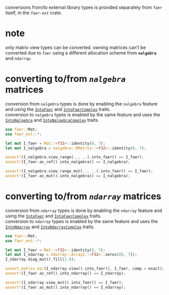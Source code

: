 conversions from/to external library types is provided separately from _`faer`_ itself, in the _`faer-ext`_ crate.

# note
only matrix view types can be converted. owning matrices can't be converted due to _`faer`_ using a different allocation scheme from __`nalgebra`__ and _`ndarray`_.

# converting to/from _`nalgebra`_ matrices
conversion from _`nalgebra`_ types is done by enabling the `nalgebra` feature and using the [`IntoFaer`](https://docs.rs/faer/latest/faer/trait.IntoFaer.html) and [`IntoFaerComplex`](https://docs.rs/faer-ext/latest/faer_ext/trait.IntoFaerComplex.html) traits.  
conversion to _`nalgebra`_ types is enabled by the same feature and uses the [`IntoNalgebra`](https://docs.rs/faer/latest/faer/trait.IntoNalgebra.html) and [`IntoNalgebraComplex`](https://docs.rs/faer-ext/latest/faer_ext/trait.IntoNalgebraComplex.html) traits.

```rust
use faer::Mat;
use faer_ext::*;

let mut I_faer = Mat::<f32>::identity(8, 7);
let mut I_nalgebra = nalgebra::DMatrix::<f32>::identity(8, 7);

assert!(I_nalgebra.view_range(.., ..).into_faer() == I_faer);
assert!(I_faer.as_ref().into_nalgebra() == I_nalgebra);

assert!(I_nalgebra.view_range_mut(.., ..).into_faer() == I_faer);
assert!(I_faer.as_mut().into_nalgebra() == I_nalgebra);
```

# converting to/from _`ndarray`_ matrices
conversion from _`ndarray`_ types is done by enabling the `ndarray` feature and using the [`IntoFaer`](https://docs.rs/faer/latest/faer/trait.IntoFaer.html) and [`IntoFaerComplex`](https://docs.rs/faer-ext/latest/faer_ext/trait.IntoFaerComplex.html) traits.  
conversion to _`ndarray`_ types is enabled by the same feature and uses the [`IntoNdarray`](https://docs.rs/faer/latest/faer/trait.IntoNdarray.html) and [`IntoNdarrayComplex`](https://docs.rs/faer-ext/latest/faer_ext/trait.IntoNdarrayComplex.html) traits.

```rust
use faer::Mat;
use faer_ext::*;

let mut I_faer = Mat::<f32>::identity(8, 7);
let mut I_ndarray = ndarray::Array2::<f32>::zeros([8, 7]);
I_ndarray.diag_mut().fill(1.0);

assert_matrix_eq!(I_ndarray.view().into_faer(), I_faer, comp = exact);
assert!(I_faer.as_ref().into_ndarray() == I_ndarray);

assert!(I_ndarray.view_mut().into_faer() == I_faer);
assert!(I_faer.as_mut().into_ndarray() == I_ndarray);
```
